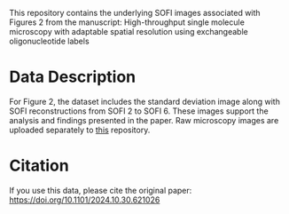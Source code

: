 This repository contains the underlying SOFI images associated with Figures 2 from the manuscript:
High-throughput single molecule microscopy with adaptable spatial resolution using exchangeable oligonucleotide labels
# Data Description
For Figure 2, the dataset includes the standard deviation image along with SOFI reconstructions from SOFI 2 to SOFI 6. These images support the analysis and findings presented in the paper. Raw microscopy images are uploaded separately to [this](https://doi.org/10.4121/c1446862-4c48-4017-a07a-5934da433ad6) repository.

# Citation
If you use this data, please cite the original paper: https://doi.org/10.1101/2024.10.30.621026

